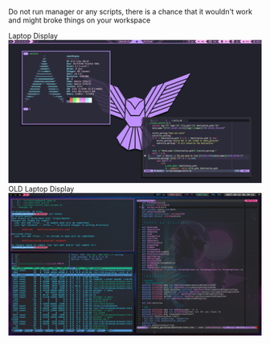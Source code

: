 Do not run manager or any scripts, there is a chance that it wouldn't work and might broke things on your workspace

Laptop Display
![Display Laptop](https://github.com/SebTalbot/comfy_guration/blob/master/assets/screenshots/2024_02_23_display_laptop.png?raw=true)
OLD Laptop Display
![OLD Display Laptop](https://github.com/SebTalbot/comfy_guration/blob/master/assets/screenshots/archived_2017_display_laptop.png?raw=true)

